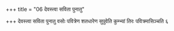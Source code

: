 +++
title = "06 देवस्त्वा सविता पुनातु"

+++
देवस्त्वा सविता पुनातु वसोः पवित्रेण शतधारेण सुपुवेति कुम्भ्यां तिरः पवित्रमासिञ्चति ६